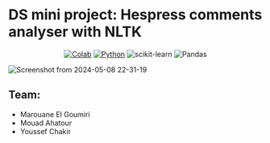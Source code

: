 # DS mini project: Hespress comments analyser with NLTK
<div align="center">
  
[![Colab](https://img.shields.io/badge/Colab-F9AB00?style=for-the-badge&logo=googlecolab&color=525252)](Link)
[![Python](https://img.shields.io/badge/Python-14354C?style=for-the-badge&logo=python&logoColor=white)](Link)
![scikit-learn](https://img.shields.io/badge/scikit--learn-%23F7931E.svg?style=for-the-badge&logo=scikit-learn&logoColor=white)
![Pandas](https://img.shields.io/badge/pandas-%23150458.svg?style=for-the-badge&logo=pandas&logoColor=white)

</div>

![Screenshot from 2024-05-08 22-31-19](https://github.com/Marouane-Elgoumiri/ds_module_project/assets/96888594/f561bdf5-d2a1-46e5-9434-e8cd04880a25)

## Team:
* Marouane El Goumiri
* Mouad Ahatour
* Youssef Chakir
